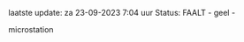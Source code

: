 laatste update: 
za 23-09-2023  7:04   uur 
Status: FAALT - geel - 
<div class="service Y">microstation</div>